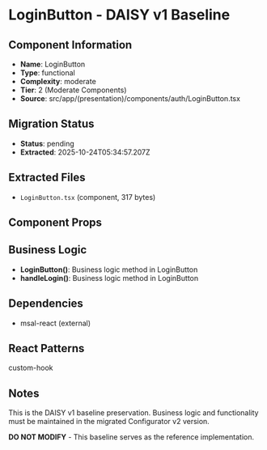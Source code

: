 # LoginButton - DAISY v1 Baseline

## Component Information

- **Name**: LoginButton
- **Type**: functional
- **Complexity**: moderate
- **Tier**: 2 (Moderate Components)
- **Source**: src/app/(presentation)/components/auth/LoginButton.tsx

## Migration Status

- **Status**: pending
- **Extracted**: 2025-10-24T05:34:57.207Z

## Extracted Files

- `LoginButton.tsx` (component, 317 bytes)

## Component Props



## Business Logic

- **LoginButton()**: Business logic method in LoginButton
- **handleLogin()**: Business logic method in LoginButton

## Dependencies

- msal-react (external)

## React Patterns

custom-hook

## Notes

This is the DAISY v1 baseline preservation. Business logic and functionality
must be maintained in the migrated Configurator v2 version.

**DO NOT MODIFY** - This baseline serves as the reference implementation.
